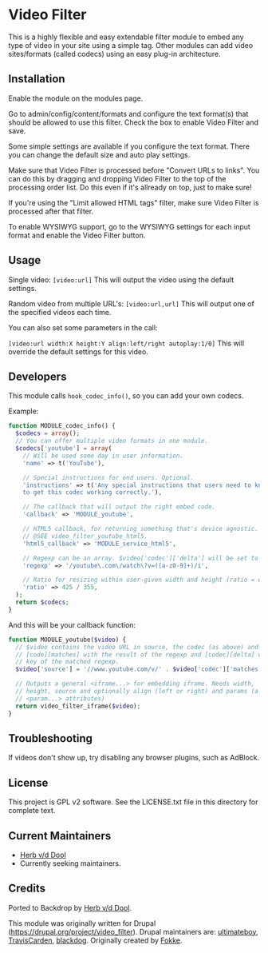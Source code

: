 Video Filter
============

This is a highly flexible and easy extendable filter module to embed any type
of video in your site using a simple tag. Other modules can add video
sites/formats (called codecs) using an easy plug-in architecture.


Installation
------------

Enable the module on the modules page.

Go to admin/config/content/formats and configure the text format(s) that should be allowed to use this filter. Check the box to enable Video Filter and save.

Some simple settings are available if you configure the text format. There you can change the default size and auto play settings.

Make sure that Video Filter is processed before "Convert URLs to links". You can do this by dragging and dropping Video Filter to the top of the processing order list. Do this even if it's allready on top, just to make sure!

If you're using the "Limit allowed HTML tags" filter, make sure Video Filter is processed after that filter.

To enable WYSIWYG support, go to the WYSIWYG settings for each input format and enable the Video Filter button.

Usage
-----

Single video: `[video:url]`
This will output the video using the default settings.

Random video from multiple URL's: `[video:url,url]`
This will output one of the specified videos each time.

You can also set some parameters in the call:

`[video:url width:X height:Y align:left/right autoplay:1/0]`
This will override the default settings for this video.

Developers
----------

This module calls `hook_codec_info()`, so you can add your own codecs.

Example:

```php
function MODULE_codec_info() {
  $codecs = array();
  // You can offer multiple video formats in one module.
  $codecs['youtube'] = array(
    // Will be used some day in user information.
    'name' => t('YouTube'),

    // Special instructions for end users. Optional.
    'instructions' => t('Any special instructions that users need to know about
    to get this codec working correctly.'),

    // The callback that will output the right embed code.
    'callback' => 'MODULE_youtube',

    // HTML5 callback, for returning something that's device agnostic.
    // @SEE video_filter_youtube_html5.
    'html5_callback' => 'MODULE_service_html5',

    // Regexp can be an array. $video['codec']['delta'] will be set to the key.
    'regexp' => '/youtube\.com\/watch\?v=([a-z0-9]+)/i',

    // Ratio for resizing within user-given width and height (ratio = width / height)
    'ratio' => 425 / 355,
  );
  return $codecs;
}
```

And this will be your callback function:

```php
function MODULE_youtube($video) {
  // $video contains the video URL in source, the codec (as above) and also
  // [code][matches] with the result of the regexp and [codec][delta] with the
  // key of the matched regexp.
  $video['source'] = '//www.youtube.com/v/' . $video['codec']['matches'][1] . ($video['autoplay'] ? '&autoplay=1' : '');

  // Outputs a general <iframe...> for embedding iframe. Needs width,
  // height, source and optionally align (left or right) and params (a list of
  // <param...> attributes)
  return video_filter_iframe($video);
}
```

Troubleshooting
---------------

If videos don't show up, try disabling any browser plugins, such as AdBlock.

License
-------

This project is GPL v2 software. See the LICENSE.txt file in this directory for complete text.

Current Maintainers
-------------------

* [Herb v/d Dool](https://github.com/herbdool/)
* Currently seeking maintainers.

Credits
-------

Ported to Backdrop by [Herb v/d Dool](https://github.com/herbdool/).

This module was originally written for Drupal (https://drupal.org/project/video_filter). Drupal maintainers are: [ultimateboy](https://www.drupal.org/u/ultimateboy), [TravisCarden](https://www.drupal.org/u/TravisCarden), [blackdog](https://www.drupal.org/u/blackdog). Originally created by [Fokke](http://drupal.org/user/46354).
